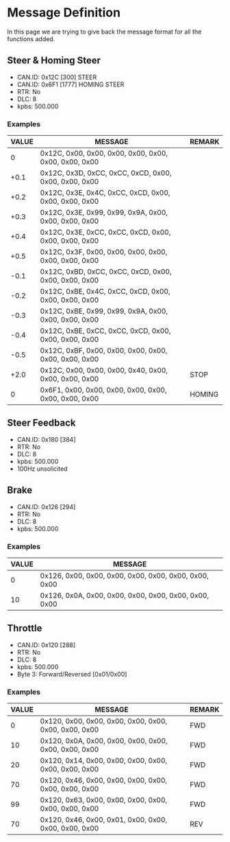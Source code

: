 # Message Definition
In this page we are trying to give back the message format for all the functions added.

## Steer & Homing Steer
* CAN.ID: 0x12C [300] STEER
* CAN.ID: 0x6F1 [1777] HOMING STEER
* RTR: No
* DLC: 8
* kpbs: 500.000

### Examples

 VALUE | MESSAGE | REMARK
------------ | ------------- | -------------
0 | 0x12C, 0x00, 0x00, 0x00, 0x00, 0x00, 0x00, 0x00, 0x00 | 
+0.1 | 0x12C, 0x3D, 0xCC, 0xCC, 0xCD, 0x00, 0x00, 0x00, 0x00 | 
+0.2 | 0x12C, 0x3E, 0x4C, 0xCC, 0xCD, 0x00, 0x00, 0x00, 0x00 | 
+0.3 | 0x12C, 0x3E, 0x99, 0x99, 0x9A, 0x00, 0x00, 0x00, 0x00 | 
+0.4 | 0x12C, 0x3E, 0xCC, 0xCC, 0xCD, 0x00, 0x00, 0x00, 0x00 | 
+0.5 | 0x12C, 0x3F, 0x00, 0x00, 0x00, 0x00, 0x00, 0x00, 0x00 | 
-0.1 | 0x12C, 0xBD, 0xCC, 0xCC, 0xCD, 0x00, 0x00, 0x00, 0x00 | 
-0.2 | 0x12C, 0xBE, 0x4C, 0xCC, 0xCD, 0x00, 0x00, 0x00, 0x00 | 
-0.3 | 0x12C, 0xBE, 0x99, 0x99, 0x9A, 0x00, 0x00, 0x00, 0x00 | 
-0.4 | 0x12C, 0xBE, 0xCC, 0xCC, 0xCD, 0x00, 0x00, 0x00, 0x00 | 
-0.5 | 0x12C, 0xBF, 0x00, 0x00, 0x00, 0x00, 0x00, 0x00, 0x00 | 
+2.0 | 0x12C, 0x00, 0x00, 0x00, 0x40, 0x00, 0x00, 0x00, 0x00 | STOP
0 | 0x6F1, 0x00, 0x00, 0x00, 0x00, 0x00, 0x00, 0x00, 0x00 | HOMING

## Steer Feedback
* CAN.ID: 0x180 [384]
* RTR: No
* DLC: 8
* kpbs: 500.000
* 100Hz unsolicited
                  
## Brake
* CAN.ID: 0x126 [294]
* RTR: No
* DLC: 8
* kpbs: 500.000

### Examples

VALUE | MESSAGE
------------ | -------------
0 | 0x126, 0x00, 0x00, 0x00, 0x00, 0x00, 0x00, 0x00, 0x00
10 | 0x126, 0x0A, 0x00, 0x00, 0x00, 0x00, 0x00, 0x00, 0x00

## Throttle
* CAN.ID: 0x120 [288]
* RTR: No
* DLC: 8
* kpbs: 500.000
* Byte 3: Forward/Reversed [0x01/0x00]

### Examples
 
VALUE | MESSAGE | REMARK
------------ | ------------- | -------------
0 | 0x120, 0x00, 0x00, 0x00, 0x00, 0x00, 0x00, 0x00, 0x00 | FWD
10 | 0x120, 0x0A, 0x00, 0x00, 0x00, 0x00, 0x00, 0x00, 0x00 | FWD
20 | 0x120, 0x14, 0x00, 0x00, 0x00, 0x00, 0x00, 0x00, 0x00 | FWD
70 | 0x120, 0x46, 0x00, 0x00, 0x00, 0x00, 0x00, 0x00, 0x00 | FWD
99 | 0x120, 0x63, 0x00, 0x00, 0x00, 0x00, 0x00, 0x00, 0x00 | FWD
70 | 0x120, 0x46, 0x00, 0x01, 0x00, 0x00, 0x00, 0x00, 0x00 | REV
